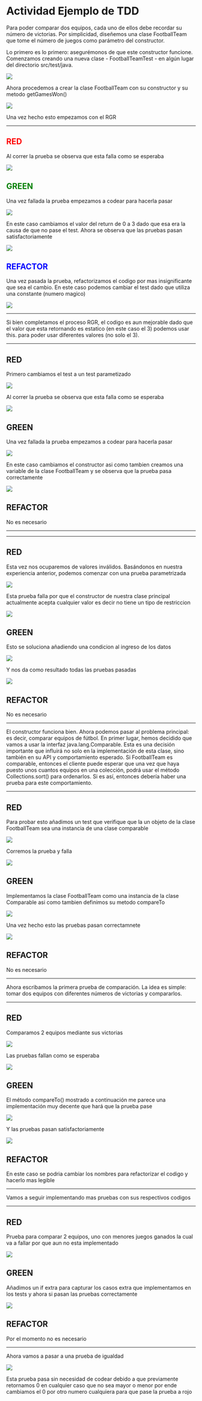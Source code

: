 # Actividad Ejemplo de TDD

Para poder comparar dos equipos, cada uno de ellos debe recordar su número de victorias. Por
simplicidad, diseñemos una clase FootballTeam que tome el número de juegos como parámetro del
constructor.

Lo primero es lo primero: asegurémonos de que este constructor funcione.
Comenzamos creando una nueva clase - FootballTeamTest - en algún lugar del directorio
src/test/java.

![](images/1.png)

Ahora procedemos a crear la clase FootballTeam con su constructor y su metodo getGamesWon()

![](images/2.png)

Una vez hecho esto empezamos con el RGR

---

## <font color='red'>RED</font>

Al correr la prueba se observa que esta falla como se esperaba

![](images/3.png)

## <font color='green'>GREEN</font>

Una vez fallada la prueba empezamos a codear para hacerla pasar

![](images/4.png)

En este caso cambiamos el valor del return de 0 a 3 dado que esa era la causa de que no pase el test. Ahora se observa que las pruebas pasan satisfactoriamente

![](images/5.png)

## <font color='blue'>REFACTOR</font>

Una vez pasada la prueba, refactorizamos el codigo por mas insignificante que sea el cambio. En este caso podemos cambiar el test dado que utiliza una constante (numero magico)

![](images/6.png)

---

Si bien completamos el proceso RGR, el codigo es aun mejorable dado que el valor que esta retornando es estatico (en este caso el 3) podemos usar this. para poder usar diferentes valores (no solo el 3).

***
## RED

Primero cambiamos el test a un test parametizado

![](images/7.png)

Al correr la prueba se observa que esta falla como se esperaba

![](images/8.png)

## GREEN

Una vez fallada la prueba empezamos a codear para hacerla pasar

![](images/9.png)

En este caso cambiamos el constructor asi como tambien creamos una variable de la clase FootballTeam y se observa que la prueba pasa correctamente

![](images/10.png)

## REFACTOR

No es necesario

***
***

## RED

Esta vez nos ocuparemos de valores inválidos. Basándonos en nuestra experiencia anterior, podemos comenzar con una prueba parametrizada

![](images/11.png)

Esta prueba falla por que el constructor de nuestra clase principal actualmente acepta cualquier valor es decir no tiene un tipo de restriccion

![](images/12.png)

## GREEN

Esto se soluciona añadiendo una condicion al ingreso de los datos

![](images/13.png)

Y nos da como resultado todas las pruebas pasadas

![](images/14.png)

## REFACTOR

No es necesario

***

El constructor funciona bien. Ahora podemos pasar al problema principal: es decir, comparar 
equipos de fútbol. En primer lugar, hemos decidido que vamos a usar la interfaz 
java.lang.Comparable. Esta es una decisión importante que influirá no solo en la implementación de esta clase, sino también en su API y comportamiento esperado. Si FootballTeam es comparable, entonces el cliente puede esperar que una vez que haya puesto unos cuantos equipos en una colección, podrá usar el método Collections.sort() para ordenarlos. Si es así, entonces debería haber una prueba para este comportamiento.

***
## RED
Para probar esto añadimos un test que verifique que la un objeto de la clase FootballTeam sea una instancia de una clase comparable

![](images/15.png)

Corremos la prueba y falla 

![](images/16.png)

## GREEN
Implementamos la clase FootballTeam como una instancia de la clase Comparable asi como tambien definimos su metodo compareTo

![](images/17.png)

Una vez hecho esto las pruebas pasan correctamnete

![](images/18.png)

## REFACTOR

No es necesario

***

Ahora escribamos la primera prueba de comparación. La idea es simple: tomar dos equipos con 
diferentes números de victorias y compararlos.

***
## RED

Comparamos 2 equipos mediante sus victorias

![](images/19.png)

Las pruebas fallan como se esperaba

![](images/20.png)


## GREEN

El método compareTo() mostrado a continuación me parece una implementación muy decente que 
hará que la prueba pase

![](images/21.png)

Y las pruebas pasan satisfactoriamente

![](images/22.png)

## REFACTOR

En este caso se podria cambiar los nombres para refactorizar el codigo y hacerlo mas legible

***

Vamos a seguir implementando mas pruebas con sus respectivos codigos

***
## RED

Prueba para comparar 2 equipos, uno con menores juegos ganados la cual va a fallar por que aun no esta implementado

![](images/23.png)

## GREEN

Añadimos un if extra para capturar los casos extra que implementamos en los tests y ahora si pasan las pruebas correctamente

![](images/24.png)

## REFACTOR

Por el momento no es necesario

***

Ahora vamos a pasar a una prueba de igualdad

![](images/25.png)

Esta prueba pasa sin necesidad de codear debido a que previamente retornamos 0 en cualquier caso que no sea mayor o menor por ende cambiamos el 0 por otro numero cualquiera para que pase la prueba a rojo 

















